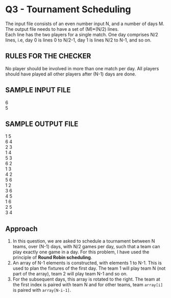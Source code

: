 # Q3 - Tournament Scheduling

The input file consists of an even number input N, and a number of days M. The output file needs to have a set of (M)*(N/2) lines.  
Each line has the two players for a single match. One day comprises N/2 lines, i.e, day 0 is lines 0 to N/2-1, day 1 is lines N/2 to N-1, and so on.

## RULES FOR THE CHECKER

No player should be involved in more than one match per day. All players should have played all other players after (N-1) days are done.

## SAMPLE INPUT FILE

6  
5

## SAMPLE OUTPUT FILE

1 5  
6 4  
2 3  
1 4  
5 3  
6 2  
1 3  
4 2  
5 6  
1 2  
3 6  
4 5  
1 6  
2 5  
3 4

## Approach

1. In this question, we are asked to schedule a tournament between N teams, over (N-1) days, with N/2 games per day, such that a team can play exactly one game in a day. For this problem, I have used the principle of **Round Robin scheduling**.
2. An array of N-1 elements is constructed, with elements 1 to N-1. This is used to plan the fixtures of the first day. The team 1 will play team N (not part of the array), team 2 will play team N-1 and so on.
3. For the subsequent days, this array is rotated to the right. The team at the first index is paired with team N and for other teams, team `array[i]` is paired with `array[N-i-1]`.